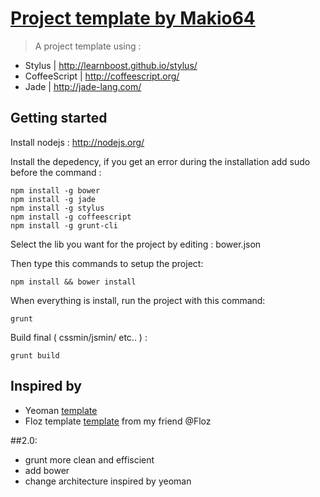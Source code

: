 # [Project template by Makio64](https://github.com/Makio64/Template)

> A project template using :
- Stylus | http://learnboost.github.io/stylus/
- CoffeeScript | http://coffeescript.org/
- Jade | http://jade-lang.com/

## Getting started

Install nodejs : http://nodejs.org/

Install the depedency, if you get an error during the installation add sudo before the command :
```shell
npm install -g bower
npm install -g jade
npm install -g stylus
npm install -g coffeescript
npm install -g grunt-cli
```

Select the lib you want for the project by editing : bower.json

Then type this commands to setup the project:
```shell
npm install && bower install
```

When everything is install, run the project with this command:
```shell
grunt
```

Build final ( cssmin/jsmin/ etc.. ) :
```shell
grunt build
```

## Inspired by
- Yeoman [template](https://github.com/yeoman)
- Floz template [template](https://github.com/floz/templates) from my friend @Floz

##2.0:
- grunt more clean and effiscient
- add bower
- change architecture inspired by yeoman
